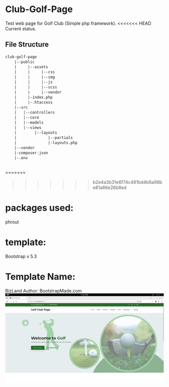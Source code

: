 # Club-Golf-Page
 Test web page for Golf Club (Simple php framework).
<<<<<<< HEAD
Current status.

## File Structure

```
club-golf-page
    |--public
    |     |--assets
    |     |     |--css
    |     |     |--img
    |     |     |--js
    |     |     |--scss
    |     |     |--vendor
    |     |-index.php
    |     |-.htaccess
    |--src
    |   |--controllers
    |   |--core
    |   |--models
    |   |--views
    |        |--layouts
    |              |--partials
    |              |-layouts.php
    |--vendor
    |-composer.json
    |-.env


```
=======

>>>>>>> b2e4a3b31e6f74c481bd4b6a98be81a66e26b8ed

# packages used:

phrout

# template:
Bootstrap v 5.3
# Template Name:
 BizLand Author: BootstrapMade.com
 ![alt text](screanshot1.png)